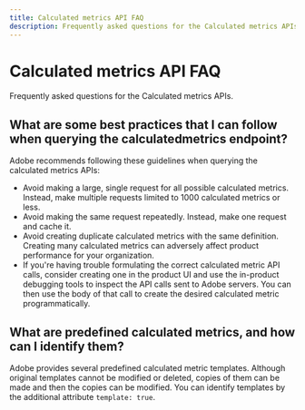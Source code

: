 ```yaml
---
title: Calculated metrics API FAQ
description: Frequently asked questions for the Calculated metrics APIs.
---
```


# Calculated metrics API FAQ

Frequently asked questions for the Calculated metrics APIs.

## What are some best practices that I can follow when querying the calculatedmetrics endpoint?

Adobe recommends following these guidelines when querying the calculated metrics APIs:

* Avoid making a large, single request for all possible calculated metrics. Instead, make multiple requests limited to 1000 calculated metrics or less.
* Avoid making the same request repeatedly. Instead, make one request and cache it.
* Avoid creating duplicate calculated metrics with the same definition. Creating many calculated metrics can adversely affect product performance for your organization.
* If you're having trouble formulating the correct calculated metric API calls, consider creating one in the product UI and use the in-product debugging tools to inspect the API calls sent to Adobe servers. You can then use the body of that call to create the desired calculated metric programmatically.

## What are predefined calculated metrics, and how can I identify them?

Adobe provides several predefined calculated metric templates. Although original templates cannot be modified or deleted, copies of them can be made and then the copies can be modified. You can identify templates by the additional attribute `template: true`.

